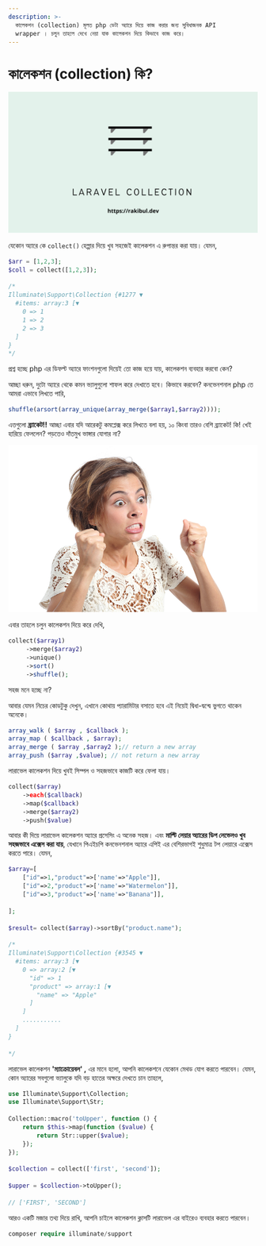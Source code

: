 ```yaml
---
description: >-
  কালেকশন (collection) মূলত php ডেটা অ্যারে দিয়ে কাজ করার জন্য সুবিধাজনক API
  wrapper । চলুন তাহলে দেখে নেয়া যাক কালেকশন দিয়ে কিভাবে কাজ করে।
---
```


# কালেকশন \(collection\) কি?

![](../.gitbook/assets/laravel-collection.png)

যেকোন অ্যারে কে `collect()` হেল্পার দিয়ে খুব সহজেই কালেকশন এ রুপান্তর করা যায়। যেমন,

```php
$arr = [1,2,3];
$coll = collect([1,2,3]);

/*
Illuminate\Support\Collection {#1277 ▼
  #items: array:3 [▼
    0 => 1
    1 => 2
    2 => 3
  ]
}
*/
```

প্রশ্ন হচ্ছে php এর ডিফল্ট অ্যারে ফাংশনগুলো দিয়েই তো কাজ হয়ে যায়,   কালেকশন ব্যবহার করবো কেন?

আচ্ছা ধরুন, দুটো অ্যারে থেকে কমন ভ্যালুগুলো শাফল করে দেখাতে হবে। কিভাবে করবেন? কনভেনশনাল php তে আমরা এভাবে লিখতে পারি,

```php
shuffle(arsort(array_unique(array_merge($array1,$array2))));
```

এত্তগুলো **ব্র্যাকেট!!** আচ্ছা এবার যদি আরেকটু কমপ্লেক্স করে লিখতে বলা হয়, ১০ কিংবা তারও বেশি ব্র্যাকেট!  কি! খেই হারিয়ে ফেললেন? পড়তেও দাঁতমুখ ভাঙ্গার যোগার না?

![](../.gitbook/assets/bigstock-angry-crazy-woman-with-rage-ex-72129889.jpg)



এবার তাহলে চলুন কালেকশন দিয়ে করে দেখি,

```php
collect($array1)
     ->merge($array2)
     ->unique()
     ->sort()
     ->shuffle();
```

সহজ মনে হচ্ছে না? 

আবার যেমন নিচের কোডটুকু দেখুন, এখানে কোথায় প্যারামিটার বসাতে হবে এই নিয়েই দ্বিধা-দ্বন্দ্বে ভুগতে থাকেন অনেকে।

```php
array_walk ( $array , $callback );
array_map ( $callback , $array);
array_merge ( $array ,$array2 );// return a new array
array_push ($array ,$value); // not return a new array
```

লারাভেল কালেকশন দিয়ে খুবই সিম্পল ও সহজভাবে কাজটি করে ফেলা যায়।

```php
collect($array)
    ->each($callback)
    ->map($callback)
    ->merge($array2)
    ->push($value)
```

আবার কী দিয়ে লারাভেল কালেকশন অ্যারে প্রসেসিং এ অনেক সহজ। এবং  **মাল্টি লেয়ার অ্যারের ডিপ লেভেলও খুব সহজভাবে এক্সেস করা যায়**, যেখানে পিএইচপি কনভেনশনাল অ্যারে এপিই এর বেশিরভাগই শুধুমাত্র টপ লেয়ারে এক্সেস করতে পারে। যেমন,

```php
$array=[
    ["id"=>1,"product"=>['name'=>"Apple"]],
    ["id"=>2,"product"=>['name'=>"Watermelon"]],
    ["id"=>3,"product"=>['name'=>"Banana"]],

];

$result= collect($array)->sortBy("product.name");

/*
Illuminate\Support\Collection {#3545 ▼
  #items: array:3 [▼
    0 => array:2 [▼
      "id" => 1
      "product" => array:1 [▼
        "name" => "Apple"
      ]
    ]
    ...........
  ]
}

*/
```

লারাভেল কালেকশন **'ম্যাক্রোয়েবল' ,** এর মানে হলো, আপনি কালেকশনে যেকোন মেথড যোগ করতে পারবেন। যেমন, কোন অ্যারের সবগুলো ভ্যালুকে যদি বড় হাতের অক্ষরে দেখতে চান তাহলে,

```php
use Illuminate\Support\Collection;
use Illuminate\Support\Str;

Collection::macro('toUpper', function () {
    return $this->map(function ($value) {
        return Str::upper($value);
    });
});

$collection = collect(['first', 'second']);

$upper = $collection->toUpper();

// ['FIRST', 'SECOND']
```

আরও একটি মজার তথ্য দিয়ে রাখি, আপনি চাইলে কালেকশন ক্লাসটি লারাভেল এর বাইরেও ব্যবহার করতে পারবেন। 

```php
composer require illuminate/support
```

